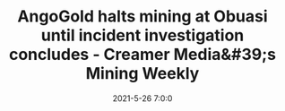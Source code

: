 ---
"title": "AngoGold halts mining at Obuasi until incident investigation concludes - Creamer Media&amp;#39;s Mining Weekly"
"date": "2021-5-26 7:0:0"
"feed_name": "GOOGLENEWSMINING"
"feed_website": "https://news.google.com/search?q=mining%2Bincident&hl=en-US&gl=US&ceid=US:en"
"feed_rss": "https://news.google.com/rss/search?q=mining%2Bincident&hl=en-US&gl=US&ceid=US:en"
"link": "https://m.miningweekly.com/article/angogold-halts-mining-at-obuasi-until-incident-investigation-concludes-2021-05-26"
"file": "_posts/2021-1-1-399b268350c55c459b6217c6e0dc83bbde8149d4.md"
"accident": "1"
"drilling": "0"
"dead": "0"
"injured": "0"
---